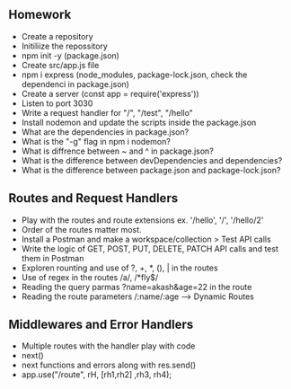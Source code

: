 ## Homework

- Create a repository
- Initiliize the repossitory
- npm init -y (package.json)
- Create src/app.js file
- npm i express (node_modules, package-lock.json, check the dependenci in package.json)
- Create a server (const app = require('express'))
- Listen to port 3030
- Write a request handler for "/", "/test", "/hello"
- Install nodemon and update the scripts inside the package.json
- What are the dependencies in package.json?
- What is the "-g" flag in npm i nodemon?
- What is diffrence between ~ and ^ in package.json?
- What is the difference between devDependencies and dependencies?
- What is the difference between package.json and package-lock.json?

## Routes and Request Handlers

- Play with the routes and route extensions ex. '/hello', '/', '/hello/2'
- Order of the routes matter most.
- Install a Postman and make a workspace/collection > Test API calls
- Write the logic of GET, POST, PUT, DELETE, PATCH API calls and test them in Postman
- Exploren rounting and use of ?, +, \*, (), | in the routes
- Use of regex in the routes /a/, /\*fly$/
- Reading the query parmas ?name=akash&age=22 in the route
- Reading the route parameters /:name/:age --> Dynamic Routes

## Middlewares and Error Handlers

- Multiple routes with the handler play with code
- next()
- next functions and errors along with res.send()
- app.use("/route", rH, [rh1,rh2] ,rh3, rh4);
